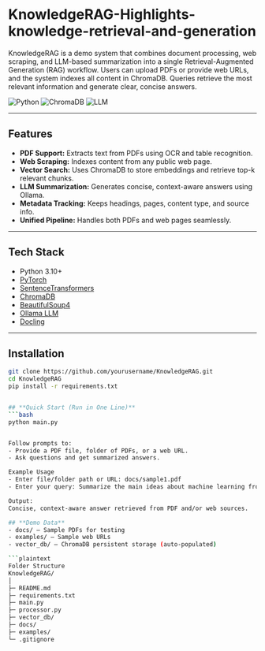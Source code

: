 # KnowledgeRAG-Highlights-knowledge-retrieval-and-generation
KnowledgeRAG is a demo system that combines document processing, web scraping, and LLM-based summarization into a single Retrieval-Augmented Generation (RAG) workflow. Users can upload PDFs or provide web URLs, and the system indexes all content in ChromaDB. Queries retrieve the most relevant information and generate clear, concise answers.

![Python](https://img.shields.io/badge/python-3.10+-blue)
![ChromaDB](https://img.shields.io/badge/ChromaDB-Vector%20DB-green)
![LLM](https://img.shields.io/badge/LLM-Ollama-orange)


---

## **Features**
- **PDF Support:** Extracts text from PDFs using OCR and table recognition.
- **Web Scraping:** Indexes content from any public web page.
- **Vector Search:** Uses ChromaDB to store embeddings and retrieve top-k relevant chunks.
- **LLM Summarization:** Generates concise, context-aware answers using Ollama.
- **Metadata Tracking:** Keeps headings, pages, content type, and source info.
- **Unified Pipeline:** Handles both PDFs and web pages seamlessly.

---

## **Tech Stack**
- Python 3.10+
- [PyTorch](https://pytorch.org/)
- [SentenceTransformers](https://www.sbert.net/)
- [ChromaDB](https://www.trychroma.com/)
- [BeautifulSoup4](https://www.crummy.com/software/BeautifulSoup/)
- [Ollama LLM](https://ollama.com/)
- [Docling](https://github.com/docling/docling)

---

## **Installation**
```bash
git clone https://github.com/yourusername/KnowledgeRAG.git
cd KnowledgeRAG
pip install -r requirements.txt


## **Quick Start (Run in One Line)**
```bash
python main.py


Follow prompts to:
- Provide a PDF file, folder of PDFs, or a web URL.
- Ask questions and get summarized answers.

Example Usage
- Enter file/folder path or URL: docs/sample1.pdf
- Enter your query: Summarize the main ideas about machine learning from these sources.

Output:
Concise, context-aware answer retrieved from PDF and/or web sources.

## **Demo Data**
- docs/ – Sample PDFs for testing
- examples/ – Sample web URLs
- vector_db/ – ChromaDB persistent storage (auto-populated)

```plaintext
Folder Structure
KnowledgeRAG/
│
├─ README.md
├─ requirements.txt
├─ main.py
├─ processor.py
├─ vector_db/
├─ docs/
├─ examples/
└─ .gitignore


